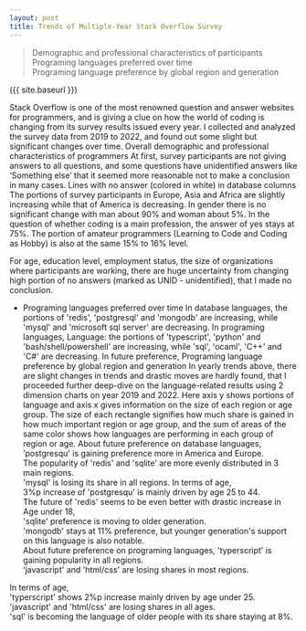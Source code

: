 ```yaml
---
layout: post
title: Trends of Multiple-Year Stack Overflow Survey
---
```


> Demographic and professional characteristics of participants  
> Programing languages preferred over time  
> Programing language preference by global region and generation

({{ site.baseurl }})

Stack Overflow is one of the most renowned question and answer websites for programmers, and is giving a clue on how the world of coding is changing from its survey results issued every year. I collected and analyzed the survey data from 2019 to 2022, and  found out some slight but significant changes over time.
Overall demographic and professional characteristics of programmers
At first, survey participants are not giving answers to all questions, and some questions have unidentified answers like ‘Something else’ that it seemed more reasonable not to make a conclusion in many cases.
Lines with no answer (colored in white) in database columns
The portions of survey participants in Europe, Asia and Africa are slightly increasing while that of America is decreasing.
In gender there is no significant change with man about 90% and woman about 5%.
In the question of whether coding is a main profession, the answer of yes stays at 75%. The portion of amateur programmers (Learning to Code and Coding as Hobby) is also at the same 15% to 16% level.

For age, education level, employment status, the size of organizations where participants are working, there are huge uncertainty from changing high portion of no answers (marked as UNID - unidentified), that I made no conclusion.
- Programing languages preferred over time
In database languages, the portions of 'redis', 'postgresql' and 'mongodb' are increasing, while 'mysql' and 'microsoft sql server' are decreasing. 
In programing languages, Language: the portions of 'typescript', 'python' and 'bash/shell/powershell'  are increasing, while 'sql', 'ocaml', 'C++' and 'C#' are  decreasing.  In future preference,
Programing language preference by global region and generation
In yearly trends above, there are slight changes in trends and drastic moves are hardly found, that I proceeded further deep-dive on the language-related results using 2 dimension charts on year 2019 and 2022.
Here axis y shows portions of language and  axis x gives information on the size of each region or age group. The size of each rectangle signifies how much share is gained in how much important region or age group, and the sum of areas of the same color shows how languages are performing in each group of region or age.
About future preference on database languages, 
’postgresqu' is gaining preference more in America and Europe.   
The popularity of 'redis' and 'sqlite' are more evenly distributed in 3 main regions.     
'mysql' is losing its share in all regions.
In terms of age,    
3%p increase of 'postgresqu' is mainly driven by age 25 to 44.    
The future of 'redis' seems to be even better with drastic increase in Age under 18,     
'sqlite' preference is moving to older generation.    
'mongodb' stays at 11% preference, but younger generation's support on this language is also notable.  
About future preference on programing languages, 
'typerscript' is gaining popularity in all regions.    
‘javascript' and 'html/css' are losing shares in most regions. 

In terms of age,    
'typerscript' shows 2%p increase mainly driven by age under 25.   
'javascript' and 'html/css' are losing shares in all ages.  
'sql' is becoming the language of older people with its share staying at 8%.